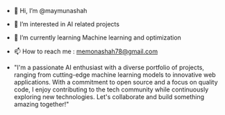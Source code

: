 - 👋 Hi, I’m @maymunashah
- 👀 I’m interested in AI related projects
- 🌱 I’m currently learning Machine learning and optimization
- 📫 How to reach me : memonashah78@gmail.com

- "I'm a passionate AI enthusiast with a diverse portfolio of projects, ranging from cutting-edge machine learning models to innovative web applications. With a commitment to open source and a focus on quality code, I enjoy contributing to the tech community while continuously exploring new technologies. Let's collaborate and build something amazing together!"

<!---
maymunashah/maymunashah is a ✨ special ✨ repository because its `README.md` (this file) appears on your GitHub profile.
You can click the Preview link to take a look at your changes.
--->
